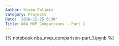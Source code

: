 ```yaml
---
Author: Kivan Polimis
Category: Projects
Date: '2018-12-25 6:30'
Title: NBA MVP Comparisons - Part 1
---
```


{% notebook nba_mvp_comparison-part_1.ipynb %}
